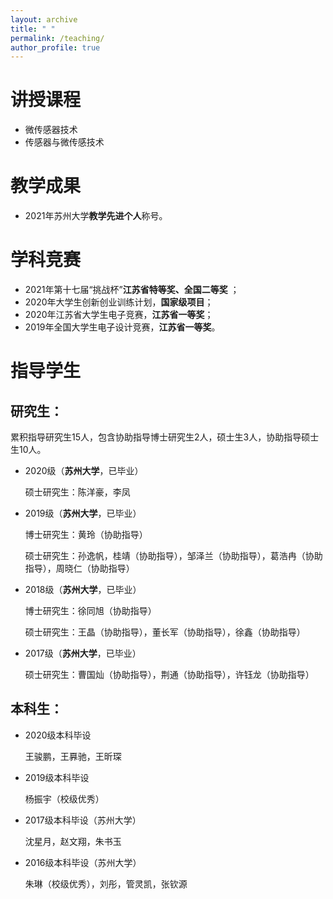 ```yaml
---
layout: archive
title: " "
permalink: /teaching/
author_profile: true
---
```

# 讲授课程

* 微传感器技术
* 传感器与微传感技术

# 教学成果

* 2021年苏州大学**教学先进个人**称号。

# 学科竞赛

* 2021年第十七届“挑战杯”**江苏省特等奖、全国二等奖** ；
* 2020年大学生创新创业训练计划，**国家级项目**；
* 2020年江苏省大学生电子竞赛，**江苏省一等奖**；
* 2019年全国大学生电子设计竞赛，**江苏省一等奖**。

# 指导学生

## 研究生：

累积指导研究生15人，包含协助指导博士研究生2人，硕士生3人，协助指导硕士生10人。

- 2020级（**苏州大学**，已毕业）

  硕士研究生：陈洋豪，李凤
- 2019级（**苏州大学**，已毕业）

  博士研究生：黄玲（协助指导）

  硕士研究生：孙逸帆，桂靖（协助指导），邹泽兰（协助指导），葛浩冉（协助指导），周晓仁（协助指导）
- 2018级（**苏州大学**，已毕业）

  博士研究生：徐同旭（协助指导）

  硕士研究生：王晶（协助指导），董长军（协助指导），徐鑫（协助指导）
- 2017级（**苏州大学**，已毕业）

  硕士研究生：曹国灿（协助指导），荆通（协助指导），许钰龙（协助指导）

## 本科生：

- 2020级本科毕设

  王骏鹏，王奡驰，王昕琛
- 2019级本科毕设

  杨振宇（校级优秀）
- 2017级本科毕设（苏州大学）

  沈星月，赵文翔，朱书玉
- 2016级本科毕设（苏州大学）

  朱琳（校级优秀），刘彤，管灵凯，张钦源

